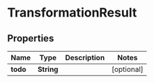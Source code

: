 
# TransformationResult

## Properties
Name | Type | Description | Notes
------------ | ------------- | ------------- | -------------
**todo** | **String** |  |  [optional]



